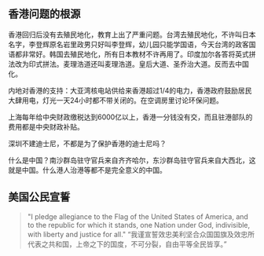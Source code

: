 ## 香港问题的根源

香港回归后没有去殖民地化，教育上出了严重问题。台湾去殖民地化，不许叫日本名字，李登辉原名岩里政男只好叫李登辉，幼儿园只能学国语，今天台湾的政客国语都非常好。韩国去殖民地化，所有日本教材不许再用了。印度加尔各答将英式拼法改为印式拼法。麦理浩道还叫麦理浩道。皇后大道、圣乔治大道。反而去中国化。

内地对香港的支持：大亚湾核电站供给来香港超过1/4的电力，香港政府鼓励居民大肆用电，灯光一天24小时都不带关闭的。在空调房里讨论环保问题。

上海每年给中央财政缴税达到6000亿以上，香港一分钱没有交，而且驻港部队的费用都是中央财政补贴。

深圳不建迪士尼，不都是为了保护香港的迪士尼吗？

什么是中国？南沙群岛驻守官兵来自齐齐哈尔，东沙群岛驻守官兵来自大西北，这就是中国。什么港人治港等都不是完全意义的中国。

## 美国公民宣誓
> "I pledge allegiance to the Flag of the United States of America, and to the republic for which it stands, one Nation under God, indivisible, with liberty and justice for all."
> “我谨宣誓效忠美利坚合众国国旗及效忠所代表之共和国，上帝之下的国度，不可分裂，自由平等全民皆享。”
